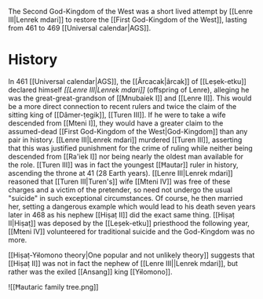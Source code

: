 The Second God-Kingdom of the West was a short lived attempt by [[Lenre III|Lenrek mdari]] to restore the [[First God-Kingdom of the West]], lasting from 461 to 469 [[Universal calendar|AGS]].
# History
In 461 [[Universal calendar|AGS]], the [[Ârcacak|ârcak]] of [[Leṣek-etku]] declared himself *[[Lenre III|Lenrek mdari]]* (offspring of Lenre), alleging he was the great-great-grandson of [[Mnubaiek I]] and [[Lenre II]]. This would be a more direct connection to recent rulers and twice the claim of the sitting king of [[Dâmer-ṭegik]], [[Turen III]]. If he were to take a wife descended from [[Mteni I]], they would have a greater claim to the assumed-dead [[First God-Kingdom of the West|God-Kingdom]] than any pair in history. [[Lenre III|Lenrek mdari]] murdered [[Turen III]], asserting that this was justified punishment for the crime of ruling while neither being descended from [[Ra'iek I]] nor being nearly the oldest man available for the role. [[Turen III]] was in fact the youngest [[Ħautar]] ruler in history, ascending the throne at 41 (28 Earth years). [[Lenre III|Lenrek mdari]] reasoned that [[Turen III|Turen's]] wife [[Mteni IV]] was free of these charges and a victim of the pretender, so need not undergo the usual "suicide" in such exceptional circumstances. Of course, he then married her, setting a dangerous example which would lead to his death seven years later in 468 as his nephew [[Hiṣaṭ II]] did the exact same thing. [[Hiṣaṭ II|Hiṣaṭ]] was deposed by the [[Leṣek-etku]] priesthood the following year, [[Mteni IV]] volunteered for traditional suicide and the God-Kingdom was no more.

[[Hiṣaṭ-Yɨlomono theory|One popular and not unlikely theory]] suggests that [[Hiṣaṭ II]] was not in fact the nephew of [[Lenre III||Lenrek mdari]], but rather was the exiled [[Ansang]] king [[Yɨlomono]].

![[Ħautaric family tree.png]]